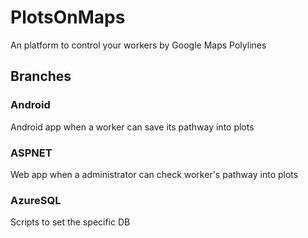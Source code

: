 # PlotsOnMaps

An platform to control your workers by Google Maps Polylines

## Branches

### Android

Android app when a worker can save its pathway into plots

### ASPNET

Web app when a administrator can check worker's pathway into plots

### AzureSQL

Scripts to set the specific DB
